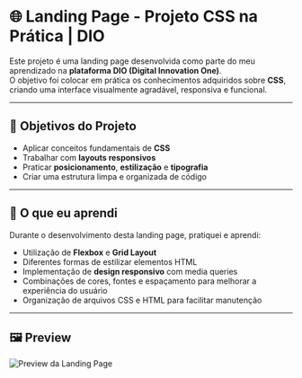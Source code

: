 # 🌐 Landing Page - Projeto CSS na Prática | DIO

Este projeto é uma landing page desenvolvida como parte do meu aprendizado na **plataforma DIO (Digital Innovation One)**.  
O objetivo foi colocar em prática os conhecimentos adquiridos sobre **CSS**, criando uma interface visualmente agradável, responsiva e funcional.

---

## 🎯 Objetivos do Projeto

- Aplicar conceitos fundamentais de **CSS**
- Trabalhar com **layouts responsivos**
- Praticar **posicionamento**, **estilização** e **tipografia**
- Criar uma estrutura limpa e organizada de código

---

## 🧠 O que eu aprendi

Durante o desenvolvimento desta landing page, pratiquei e aprendi:

- Utilização de **Flexbox** e **Grid Layout**
- Diferentes formas de estilizar elementos HTML
- Implementação de **design responsivo** com media queries
- Combinações de cores, fontes e espaçamento para melhorar a experiência do usuário
- Organização de arquivos CSS e HTML para facilitar manutenção

---

## 🖼️ Preview
![Preview da Landing Page](assets/images/preview.png)

